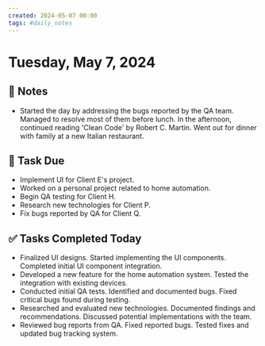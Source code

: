 ```yaml
---
created: 2024-05-07 00:00
tags: #daily_notes
---
```


# Tuesday, May 7, 2024

## 📓 Notes
- Started the day by addressing the bugs reported by the QA team. Managed to resolve most of them before lunch. In the afternoon, continued reading 'Clean Code' by Robert C. Martin. Went out for dinner with family at a new Italian restaurant.

## 📅 Task Due
- Implement UI for Client E's project.
- Worked on a personal project related to home automation.
- Begin QA testing for Client H.
- Research new technologies for Client P.
- Fix bugs reported by QA for Client Q.

## ✅ Tasks Completed Today
- Finalized UI designs. Started implementing the UI components. Completed initial UI component integration.
- Developed a new feature for the home automation system. Tested the integration with existing devices.
- Conducted initial QA tests. Identified and documented bugs. Fixed critical bugs found during testing.
- Researched and evaluated new technologies. Documented findings and recommendations. Discussed potential implementations with the team.
- Reviewed bug reports from QA. Fixed reported bugs. Tested fixes and updated bug tracking system.